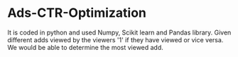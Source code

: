 # Ads-CTR-Optimization
It is coded in python and used Numpy, Scikit learn and Pandas library. Given different adds viewed by the viewers '1' if they have viewed or vice versa. We would be able to determine the most viewed add.
